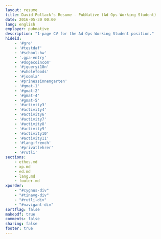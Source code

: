 ```yaml
---
layout: resume
title: David Pollack's Resume - PubNative (Ad Ops Working Student)
date: 2016-05-30 00:00
lang: english
employer: pubnative
description: "1-page CV for the Ad Ops Working Student position."
hideid:
    - '#gre'
    - '#testdaf'
    - '#school-hw'
    - '.gpa-entry'
    - '#dogecoincom'
    - '#jqueryi18n'
    - '#wholefoods'
    - '#joomla'
    - '#prinessinnengarten'
    - '#gmat-1'
    - '#gmat-2'
    - '#gmat-4'
    - '#gmat-5'
    - '#activity3'
    - '#activity4'
    - '#activity6'
    - '#activity7'
    - '#activity8'
    - '#activity9'
    - '#activity10'
    - '#activity11'
    - '#lang-french'
    - '#privatlehrer'
    - '#rutli'
sections:
    - ethos.md
    - xp.md
    - ed.md
    - lang.md
    - footer.md
xporder:
    - "#cygnus-div"
    - "#tinavg-div"
    - "#rutli-div"
    - "#navigant-div"
sortflag: false
makepdf: true
comments: false
sharing: false
footer: true
---
```

